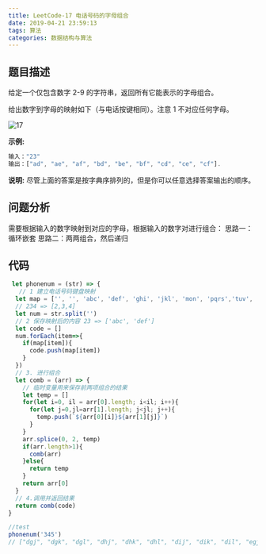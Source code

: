 ```yaml
---
title: LeetCode-17 电话号码的字母组合
date: 2019-04-21 23:59:13
tags: 算法
categories: 数据结构与算法
---
```

## 题目描述

给定一个仅包含数字 2-9 的字符串，返回所有它能表示的字母组合。

给出数字到字母的映射如下（与电话按键相同）。注意 1 不对应任何字母。

![17](http://upload.wikimedia.org/wikipedia/commons/thumb/7/73/Telephone-keypad2.svg/200px-Telephone-keypad2.svg.png)

**示例:**

```js
输入："23"
输出：["ad", "ae", "af", "bd", "be", "bf", "cd", "ce", "cf"].
```

**说明:**
尽管上面的答案是按字典序排列的，但是你可以任意选择答案输出的顺序。

## 问题分析

需要根据输入的数字映射到对应的字母，根据输入的数字对进行组合：
思路一：循环嵌套
思路二：两两组合，然后递归

## 代码

```js
 let phonenum = (str) => {
   // 1 建立电话号码键盘映射
  let map = ['', '', 'abc', 'def', 'ghi', 'jkl', 'mon', 'pqrs','tuv', 'wxyz']
  // 234 => [2,3,4]
  let num = str.split('')
  // 2 保存映射后的内容 23 => ['abc', 'def']
  let code = []
  num.forEach(item=>{
    if(map[item]){
      code.push(map[item])
    }
  })
  // 3. 进行组合
  let comb = (arr) => {
    // 临时变量用来保存前两项组合的结果
    let temp = []
    for(let i=0, il = arr[0].length; i<il; i++){
      for(let j=0,jl=arr[1].length; j<jl; j++){
        temp.push(`${arr[0][i]}${arr[1][j]}`)
      }
    }
    arr.splice(0, 2, temp)
    if(arr.length>1){
      comb(arr)
    }else{
      return temp
    }
    return arr[0]
  }
  // 4.调用并返回结果
  return comb(code)
}

//test
phonenum('345')
// ["dgj", "dgk", "dgl", "dhj", "dhk", "dhl", "dij", "dik", "dil", "egj", "egk", "egl", "ehj", "ehk", "ehl", "eij", "eik", "eil", "fgj", "fgk", "fgl", "fhj", "fhk", "fhl", "fij", "fik", "fil"]
```
